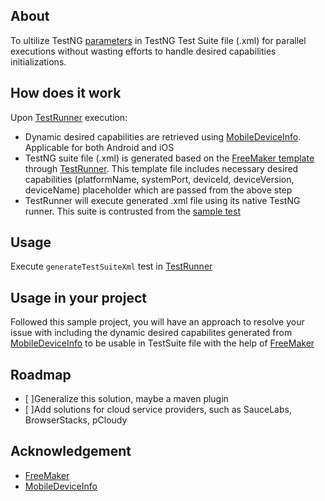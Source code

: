 ## About
To ultilize TestNG [parameters](https://testng.org/doc/documentation-main.html#parameters) in TestNG Test Suite file (.xml) for parallel executions without wasting efforts to handle desired capabilities initializations.

## How does it work
Upon [TestRunner](https://github.com/zarashima/dynamic-capabilities/blob/master/src/test/java/TestRunner.java) execution:
* Dynamic desired capabilities are retrieved using [MobileDeviceInfo](https://github.com/Testinium/MobileDeviceInfo). Applicable for both Android and iOS
* TestNG suite file (.xml) is generated based on the [FreeMaker template](https://github.com/zarashima/dynamic-capabilities/blob/master/suites/template.ftl) through [TestRunner](https://github.com/zarashima/dynamic-capabilities/blob/77e4e8e334e9f38bae40ea4aa599f16e70b4d1b4/src/test/java/TestRunner.java#L27). This template file includes necessary desired capabilities (platformName, systemPort, deviceId, deviceVersion, deviceName) placeholder which are passed from the above step
* TestRunner will execute generated .xml file using its native TestNG runner. This suite is contrusted from the [sample test](https://github.com/zarashima/dynamic-capabilities/blob/master/src/test/java/sample/SampleTest.java)

## Usage
Execute `generateTestSuiteXml` test in [TestRunner](https://github.com/zarashima/dynamic-capabilities/blob/2961b0b37d56a6406a293074ef9bdaf77070ca95/src/test/java/TestRunner.java#L22)

## Usage in your project
Followed this sample project, you will have an approach to resolve your issue with including the dynamic desired capabilites generated from [MobileDeviceInfo](https://github.com/Testinium/MobileDeviceInfo) to be usable in TestSuite file with the help of [FreeMaker](https://freemarker.apache.org/)

## Roadmap
- [ ]Generalize this solution, maybe a maven plugin
- [ ]Add solutions for cloud service providers, such as SauceLabs, BrowserStacks, pCloudy

## Acknowledgement
* [FreeMaker](https://freemarker.apache.org/)
* [MobileDeviceInfo](https://github.com/Testinium/MobileDeviceInfo)
